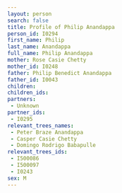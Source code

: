 ```yaml
---
layout: person
search: false
title: Profile of Philip Anandappa
person_id: I0294
first_name: Philip
last_name: Anandappa
full_name: Philip Anandappa
mother: Rose Casie Chetty
mother_id: I0248
father: Philip Benedict Anandappa
father_id: I0043
children:
children_ids:
partners:
 - Unknown
partner_ids:
 - I0295
relevant_trees_names:
 - Peter Braze Anandappa
 - Casper Casie Chetty
 - Domingo Rodrigo Babapulle
relevant_trees_ids:
 - I500086
 - I500097
 - I0243
sex: M
---
```


